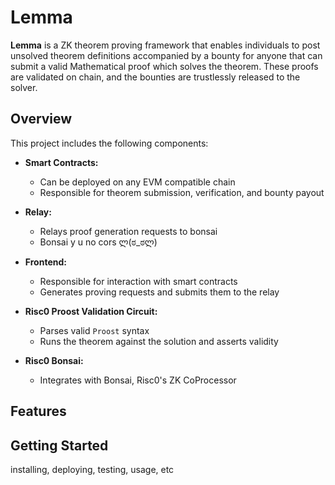 # Lemma

**Lemma** is a ZK theorem proving framework that enables individuals to post unsolved theorem definitions accompanied by a bounty for anyone that can submit a valid Mathematical proof which solves the theorem. These proofs are validated on chain, and the bounties are trustlessly released to the solver.

## Overview

This project includes the following components:

- **Smart Contracts:**

  - Can be deployed on any EVM compatible chain
  - Responsible for theorem submission, verification, and bounty payout

- **Relay:**

  - Relays proof generation requests to bonsai
  - Bonsai y u no cors ლ(ಠ_ಠლ)

- **Frontend:**

  - Responsible for interaction with smart contracts
  - Generates proving requests and submits them to the relay

- **Risc0 Proost Validation Circuit:**
  - Parses valid `Proost` syntax
  - Runs the theorem against the solution and asserts validity
- **Risc0 Bonsai:**
  - Integrates with Bonsai, Risc0's ZK CoProcessor

## Features

## Getting Started

installing, deploying, testing, usage, etc

